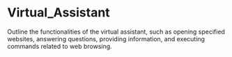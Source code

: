 # Virtual_Assistant
Outline the functionalities of the virtual assistant, such as opening specified websites, answering questions, providing information, and executing commands related to web browsing.
